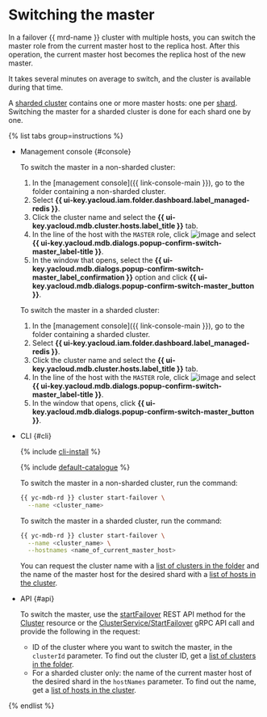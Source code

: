 # Switching the master

In a failover {{ mrd-name }} cluster with multiple hosts, you can switch the master role from the current master host to the replica host. After this operation, the current master host becomes the replica host of the new master.

It takes several minutes on average to switch, and the cluster is available during that time.

A [sharded cluster](../concepts/sharding.md) contains one or more master hosts: one per [shard](../concepts/sharding.md#redis-cluster-structure). Switching the master for a sharded cluster is done for each shard one by one.

{% list tabs group=instructions %}

- Management console {#console}

   To switch the master in a non-sharded cluster:

   1. In the [management console]({{ link-console-main }}), go to the folder containing a non-sharded cluster.
   1. Select **{{ ui-key.yacloud.iam.folder.dashboard.label_managed-redis }}**.
   1. Click the cluster name and select the **{{ ui-key.yacloud.mdb.cluster.hosts.label_title }}** tab.
   1. In the line of the host with the `MASTER` role, click ![image](../../_assets/console-icons/ellipsis.svg) and select **{{ ui-key.yacloud.mdb.dialogs.popup-confirm-switch-master_label-title }}**.
   1. In the window that opens, select the **{{ ui-key.yacloud.mdb.dialogs.popup-confirm-switch-master_label_confirmation }}** option and click **{{ ui-key.yacloud.mdb.dialogs.popup-confirm-switch-master_button }}**.

   To switch the master in a sharded cluster:

   1. In the [management console]({{ link-console-main }}), go to the folder containing a sharded cluster.
   1. Select **{{ ui-key.yacloud.iam.folder.dashboard.label_managed-redis }}**.
   1. Click the cluster name and select the **{{ ui-key.yacloud.mdb.cluster.hosts.label_title }}** tab.
   1. In the line of the host with the `MASTER` role, click ![image](../../_assets/console-icons/ellipsis.svg) and select **{{ ui-key.yacloud.mdb.dialogs.popup-confirm-switch-master_label-title }}**.
   1. In the window that opens, click **{{ ui-key.yacloud.mdb.dialogs.popup-confirm-switch-master_button }}**.

- CLI {#cli}

   {% include [cli-install](../../_includes/cli-install.md) %}

   {% include [default-catalogue](../../_includes/default-catalogue.md) %}

   To switch the master in a non-sharded cluster, run the command:

   ```bash
   {{ yc-mdb-rd }} cluster start-failover \
     --name <cluster_name>
   ```

   To switch the master in a sharded cluster, run the command:

   ```bash
   {{ yc-mdb-rd }} cluster start-failover \
     --name <cluster_name> \
     --hostnames <name_of_current_master_host>
   ```

   You can request the cluster name with a [list of clusters in the folder](cluster-list.md) and the name of the master host for the desired shard with a [list of hosts in the cluster](hosts.md#list).

- API {#api}

   To switch the master, use the [startFailover](../api-ref/Cluster/startFailover.md) REST API method for the [Cluster](../api-ref/Cluster/index.md) resource or the [ClusterService/StartFailover](../api-ref/grpc/cluster_service.md#StartFailover) gRPC API call and provide the following in the request:

   * ID of the cluster where you want to switch the master, in the `clusterId` parameter. To find out the cluster ID, get a [list of clusters in the folder](cluster-list.md).
   * For a sharded cluster only: the name of the current master host of the desired shard in the `hostNames` parameter. To find out the name, get a [list of hosts in the cluster](hosts.md#list).

{% endlist %}

